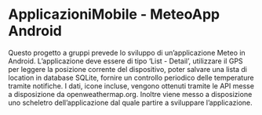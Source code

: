 # ApplicazioniMobile - MeteoApp Android

Questo progetto a gruppi prevede lo sviluppo di un’applicazione Meteo in Android.
L’applicazione deve essere di tipo ‘List - Detail’, utilizzare il GPS per leggere la posizione corrente del dispositivo, poter salvare una lista di location in database SQLite, fornire un controllo periodico delle temperature tramite notifiche.
I dati, icone incluse, vengono ottenuti tramite le API messe a disposizione da openweathermap.org.
Inoltre viene messo a disposizione uno scheletro dell’applicazione dal quale partire a sviluppare l’applicazione.
